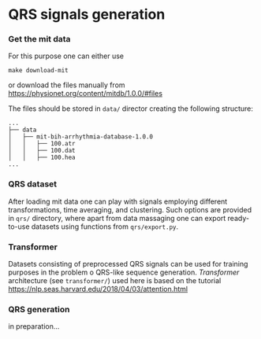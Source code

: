 # QRS signals generation

### Get the mit data

For this purpose one can either use

```make download-mit```

or download the files manually from https://physionet.org/content/mitdb/1.0.0/#files 

The files should be stored in `data/` director creating the following structure:

```
...
├── data
│   ├── mit-bih-arrhythmia-database-1.0.0
│   │   ├── 100.atr
│   │   ├── 100.dat
│   │   ├── 100.hea
...
```

### QRS dataset

After loading mit data one can play with signals employing different transformations, time averaging, and clustering. Such options are provided in `qrs/` directory, where apart from data massaging one can export ready-to-use datasets using functions from `qrs/export.py`. 


### Transformer

Datasets consisting of preprocessed QRS signals can be used for training purposes in the problem o QRS-like sequence generation. *Transformer* architecture (see `transformer/`) used here is based on the tutorial https://nlp.seas.harvard.edu/2018/04/03/attention.html 

### QRS generation

in preparation...
